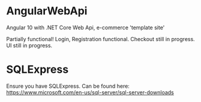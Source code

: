 # AngularWebApi
Angular 10 with .NET Core Web Api, 
e-commerce 'template site' 

Partially functional!
Login, Registration functional.
Checkout still in progress.
UI still in progress.

# SQLExpress
Ensure you have SQLExpress. Can be found here: https://www.microsoft.com/en-us/sql-server/sql-server-downloads
